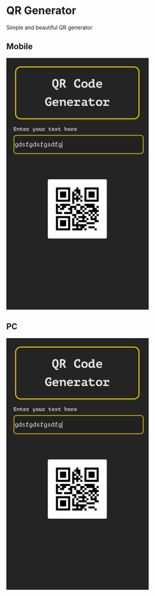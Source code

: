 # QR Generator 
 Simple and beautiful QR generator
 
## Mobile
![Mobile](https://raw.githubusercontent.com/Mikazil/QR-Generator/main/screenshots/Mobile.png)

## PC
![PC](https://raw.githubusercontent.com/Mikazil/QR-Generator/main/screenshots/Mobile.png)
